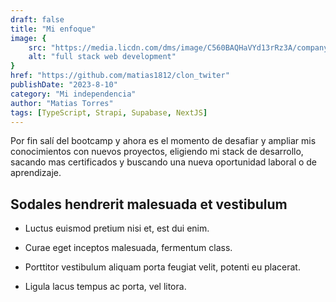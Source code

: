 ```yaml
---
draft: false
title: "Mi enfoque"
image: {
    src: "https://media.licdn.com/dms/image/C560BAQHaVYd13rRz3A/company-logo_200_200/0/1638831589865?e=1702512000&v=beta&t=u1LVAxhGUCYerdi4BqYixOS94OD0Es6o70bz2KsmIXU",
    alt: "full stack web development"
}
href: "https://github.com/matias1812/clon_twiter"
publishDate: "2023-8-10"
category: "Mi independencia"
author: "Matias Torres"
tags: [TypeScript, Strapi, Supabase, NextJS]
---
```

Por fin salí del bootcamp y ahora es el momento de desafiar y ampliar mis conocimientos con nuevos proyectos, eligiendo mi stack de desarrollo, sacando mas certificados y buscando una nueva oportunidad laboral o de aprendizaje.
## Sodales hendrerit malesuada et vestibulum

- Luctus euismod pretium nisi et, est dui enim.

- Curae eget inceptos malesuada, fermentum class.

- Porttitor vestibulum aliquam porta feugiat velit, potenti eu placerat.

- Ligula lacus tempus ac porta, vel litora.

